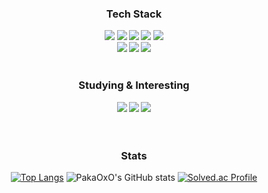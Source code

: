 <h3 align="center">Tech Stack</h3>

<div id="tech" style="font-size: 12px" align="center">
  <img src="https://img.shields.io/badge/html5-E34F26?style=for-the-badge&logo=html5&logoColor=white">
  <img src="https://img.shields.io/badge/css-1572B6?style=for-the-badge&logo=css3&logoColor=white">
  <img src="https://img.shields.io/badge/Javascript-F7DF1E?style=for-the-badge&logo=javascript&logoColor=black">
  <img src="https://img.shields.io/badge/Typescript-3178C6?style=for-the-badge&logo=typescript&logoColor=white">
  <img src="https://img.shields.io/badge/React-46CAF1?style=for-the-badge&logo=React&logoColor=white">
</div>

<div id="tech" style="font-size: 12px" align="center">
  <img src="https://img.shields.io/badge/Node-5FA04E?style=for-the-badge&logo=nodedotjs&logoColor=white" />
  <img src="https://img.shields.io/badge/AWS-232F3E?style=for-the-badge&logo=amazonwebservices&logoColor=eeeeee">
  <img src="https://img.shields.io/badge/Jenkins-D24939?style=for-the-badge&logo=jenkins&logoColor=eeeeee">
</div>

<br>

<h3 align="center">Studying & Interesting</h3>
<div id="studying" style="font-size: 12px" align="center">
  <img src="https://img.shields.io/badge/Next-000000.svg?style=for-the-badge&logo=nextdotjs&logoColor=white" />
  <img src="https://img.shields.io/badge/Three.js-000000?style=for-the-badge&logo=threedotjs&logoColor=white" />
  <img src="https://img.shields.io/badge/Unity-0000000?style=for-the-badge&logo=unity&logoColor=white">
</div>

<br />
<br />

<h3 align="center">Stats</h3>

<div align="center">
  
  [![Top Langs](https://github-readme-stats.vercel.app/api/top-langs/?username=PakaOxO&layout=donut)](https://github.com/anuraghazra/github-readme-stats)
  ![PakaOxO's GitHub stats](https://github-readme-stats.vercel.app/api?username=PakaOxO&show_icons=true&theme=radical)
  [![Solved.ac Profile](http://mazassumnida.wtf/api/v2/generate_badge?boj=koka)](https://solved.ac/koka/)
  
</div>
